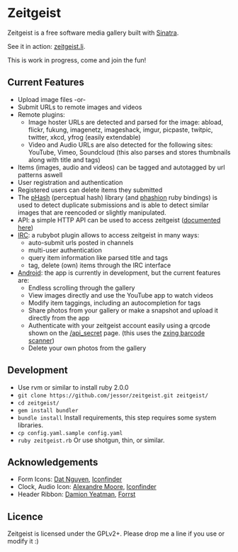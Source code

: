 Zeitgeist
=========

Zeitgeist is a free software media gallery built with [Sinatra](http://www.sinatrarb.com).

See it in action: [zeitgeist.li](http://zeitgeist.li).

This is work in progress, come and join the fun!


Current Features
----------------

* Upload image files -or-
* Submit URLs to remote images and videos
* Remote plugins:
  * Image hoster URLs are detected and parsed for the image: abload, flickr, fukung, imagenetz, imageshack, imgur, picpaste, twitpic, twitter, xkcd, yfrog (easily extendable)
  * Video and Audio URLs are also detected for the following sites: YouTube, Vimeo, Soundcloud (this also parses and stores thumbnails along with title and tags)
* Items (images, audio and videos) can be tagged and autotagged by url patterns aswell
* User registration and authentication
* Registered users can delete items they submitted
* The [pHash](http://www.phash.org/) (perceptual hash) library (and [phashion](https://github.com/mperham/phashion) ruby bindings) is used to detect duplicate submissions and is able to detect similar images that are reencoded or slightly manipulated.
* API: a simple HTTP API can be used to access zeitgeist ([documented here](https://github.com/jessor/zeitgeist/wiki/API-Documentation))
* [IRC](https://github.com/4poc/rbot-plugins/blob/master/zg.rb): a rubybot plugin allows to access zeitgeist in many ways:
  * auto-submit urls posted in channels
  * multi-user authentication
  * query item information like parsed title and tags
  * tag, delete (own) items through the IRC interface
* [Android](https://github.com/4poc/zeitgeist-android): the app is currently in development, but the current features are:
  * Endless scrolling through the gallery
  * View images directly and use the YouTube app to watch videos
  * Modify item taggings, including an autocompletion for tags
  * Share photos from your gallery or make a snapshot and upload it directly from the app
  * Authenticate with your zeitgeist account easily using a qrcode shown on the [/api_secret](http://zeitgeist.li/api_secret) page. (this uses the [zxing barcode scanner](http://code.google.com/p/zxing))
  * Delete your own photos from the gallery

Development
-----------

* Use rvm or similar to install ruby 2.0.0
* `git clone https://github.com/jessor/zeitgeist.git zeitgeist/`
* `cd zeitgeist/`
* `gem install bundler`
* `bundle install` Install requirements, this step requires some system libraries.
* `cp config.yaml.sample config.yaml`
* `ruby zeitgeist.rb` Or use shotgun, thin, or similar.

Acknowledgements
----------------

* Form Icons: [Dat Nguyen](http://splashyfish.com/), [Iconfinder](http://www.iconfinder.com/search/?q=iconset%3AsplashyIcons)
* Clock, Audio Icon: [Alexandre Moore](http://sa-ki.deviantart.com/), [Iconfinder](http://www.iconfinder.com/search/?q=iconset%3Anuove)
* Header Ribbon: [Damion Yeatman](http://twitter.com/#!/DamYeatman), [Forrst](http://forrst.com/posts/CSS3_Ribbon-DcL)


Licence
-------

Zeitgeist is licensed under the GPLv2+. Please drop me a line if you use or modify it :)

